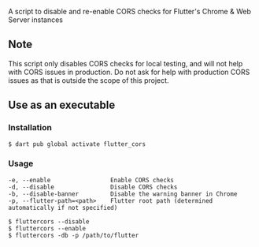 A script to disable and re-enable CORS checks for Flutter's Chrome  & Web Server instances

## Note
This script only disables CORS checks for local testing, and will not help with CORS issues in production. Do not ask for help with production CORS issues as that is outside the scope of this project.

## Use as an executable

### Installation
```console
$ dart pub global activate flutter_cors
```

### Usage
```console
-e, --enable                 Enable CORS checks
-d, --disable                Disable CORS checks
-b, --disable-banner         Disable the warning banner in Chrome
-p, --flutter-path=<path>    Flutter root path (determined automatically if not specified)

$ fluttercors --disable
$ fluttercors --enable
$ fluttercors -db -p /path/to/flutter
```